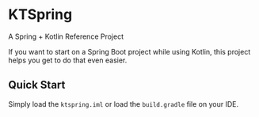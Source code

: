 # KTSpring

A Spring + Kotlin Reference Project

If you want to start on a Spring Boot project while using Kotlin, 
this project helps you get to do that even easier.

## Quick Start

Simply load the `ktspring.iml` or load the `build.gradle` file on your 
IDE.